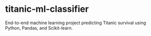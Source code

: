 # titanic-ml-classifier
End-to-end machine learning project predicting Titanic survival using Python, Pandas, and Scikit-learn.
